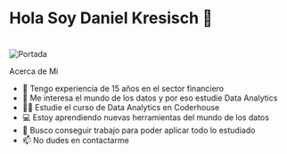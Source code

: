 ## <H1>Hola Soy Daniel Kresisch 👋 <img src="https://user-images.githubusercontent.com/18350557/176309783-0785949b-9127-417c-8b55-ab5a4333674e.gif" alt="" data-animated-image="" style="max-width: 100%;"><H1>
<!--
**danykre/danykre** is a ✨ _special_ ✨ repository because its `README.md` (this file) appears on your GitHub profile.
-->
<img class="img-fluid" src="https://media.licdn.com/dms/image/D4D16AQGCEogJFwTOVg/profile-displaybackgroundimage-shrink_350_1400/0/1720361157101?e=1728518400&v=beta&t=_3p1lU05OldA0EwkB8W7xyZ5HvYV_cy9m8aQnrhPiLs" alt="Portada"/>

Acerca de Mi
- 🏦 Tengo experiencia de 15 años en el sector financiero
- 👀 Me interesa el mundo de los datos y por eso estudie Data Analytics
- 👨‍🎓 Estudie el curso de Data Analytics en Coderhouse
- 💻 Estoy aprendiendo nuevas herramientas del mundo de los datos
- 💬 Busco conseguir trabajo para poder aplicar todo lo estudiado
- 📫 No dudes en contactarme
